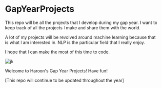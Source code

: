 # GapYearProjects
This repo will be all the projects that I develop during my gap year. I want to keep track of all the projects I make and share them with the world.

A lot of my projects will be revolved around machine learning because that is what I am interested in. NLP is the particular field that I really enjoy.

I hope that I can make the most of this time to code.

![jk](https://user-images.githubusercontent.com/60568923/130181210-0734e071-8952-450c-b012-54a63d675022.gif)

Welcome to Haroon's Gap Year Projects! Have fun!

[This repo will continue to be updated throughout the year]
